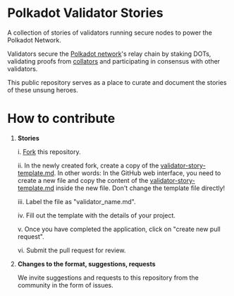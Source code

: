 # Polkadot Validator Stories
A collection of stories of validators running secure nodes to power the Polkadot Network.

Validators secure the [Polkadot network](https://polkadot.network/)'s relay chain by staking DOTs, validating proofs from [collators](https://wiki.polkadot.network/docs/en/maintain-collator) and participating in consensus with other validators.

This public repository serves as a place to curate and document the stories of these unsung heroes.

# How to contribute
1. **Stories**

      i. [Fork](https://github.com/buidl-labs/polkadot-validator-stories/fork) this repository.
  
      ii. In the newly created fork, create a copy of the [validator-story-template.md](https://github.com/buidl-labs/polkadot-validator-stories/blob/master/stories/validator-story-template.md). In other words: In the GitHub web interface, you need to create a new file and copy the content of the [validator-story-template.md](https://github.com/buidl-labs/polkadot-validator-stories/blob/master/stories/validator-story-template.md) inside the new file. Don't change the template file directly!
 
     iii. Label the file as "validator_name.md".
  
      iv. Fill out the template with the details of your project.
  
      v. Once you have completed the application, click on "create new pull request".
  
      vi. Submit the pull request for review.
  
2. **Changes to the format, suggestions, requests**

    We invite suggestions and requests to this repository from the community in the form of issues.
